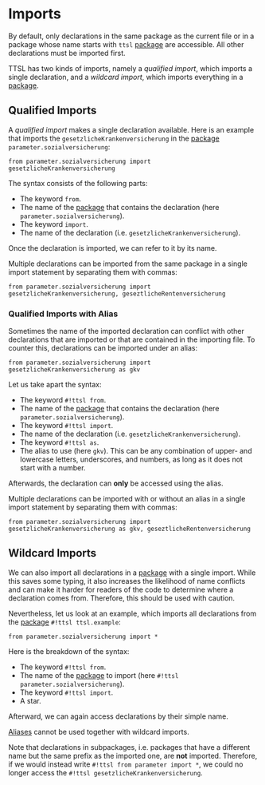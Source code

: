 # Imports

By default, only declarations in the same package as the current file or in a package whose name starts with `ttsl` [package][packages] are accessible. All other declarations must be imported first.

TTSL has two kinds of imports, namely a _qualified import_, which imports a single declaration, and a _wildcard import_, which imports everything in a [package][packages].

## Qualified Imports

A _qualified import_ makes a single declaration available. Here is an example that imports the `gesetzlicheKrankenversicherung` in the [package][packages] `parameter.sozialversicherung`:

```ttsl
from parameter.sozialversicherung import gesetzlicheKrankenversicherung
```

The syntax consists of the following parts:

- The keyword `from`.
- The name of the [package][packages] that contains the declaration (here `parameter.sozialversicherung`).
- The keyword `import`.
- The name of the declaration (i.e. `gesetzlicheKrankenversicherung`).

Once the declaration is imported, we can refer to it by its name.

Multiple declarations can be imported from the same package in a single import statement by separating them with commas:

```ttsl
from parameter.sozialversicherung import gesetzlicheKrankenversicherung, geseztlicheRentenversicherung
```

### Qualified Imports with Alias

Sometimes the name of the imported declaration can conflict with other declarations that are imported or that are contained in the importing file. To counter this, declarations can be imported under an alias:

```ttsl
from parameter.sozialversicherung import gesetzlicheKrankenversicherung as gkv
```

Let us take apart the syntax:

- The keyword `#!ttsl from`.
- The name of the [package][packages] that contains the declaration (here `parameter.sozialversicherung`).
- The keyword `#!ttsl import`.
- The name of the declaration (i.e. `gesetzlicheKrankenversicherung`).
- The keyword `#!ttsl as`.
- The alias to use (here `gkv`). This can be any combination of upper- and lowercase letters, underscores, and numbers, as long as it does not start with a number.

Afterwards, the declaration can **only** be accessed using the alias.

Multiple declarations can be imported with or without an alias in a single import statement by separating them with commas:

```ttsl
from parameter.sozialversicherung import gesetzlicheKrankenversicherung as gkv, geseztlicheRentenversicherung
```

## Wildcard Imports

We can also import all declarations in a [package][packages] with a single import. While this saves some typing, it also increases the likelihood of name conflicts and can make it harder for readers of the code to determine where a declaration comes from. Therefore, this should be used with caution.

Nevertheless, let us look at an example, which imports all declarations from the [package][packages] `#!ttsl ttsl.example`:

```ttsl
from parameter.sozialversicherung import *
```

Here is the breakdown of the syntax:

- The keyword `#!ttsl from`.
- The name of the [package][packages] to import (here `#!ttsl parameter.sozialversicherung`).
- The keyword `#!ttsl import`.
- A star.

Afterward, we can again access declarations by their simple name.

[Aliases](#qualified-imports-with-alias) cannot be used together with wildcard imports.

Note that declarations in subpackages, i.e. packages that have a different name but the same prefix as the imported one, are **not** imported. Therefore, if we would instead write `#!ttsl from parameter import *`, we could no longer access the `#!ttsl gesetzlicheKrankenversicherung`.

[packages]: packages.md
